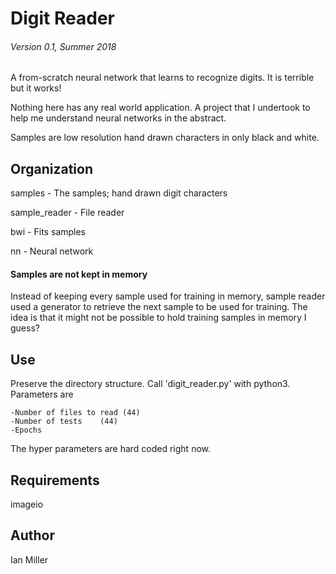 # Digit Reader 
###### Version 0.1, Summer 2018
A from-scratch neural network that learns to recognize digits. It is terrible but it works!

Nothing here has any real world application. A project that I undertook to help me understand neural networks in the abstract.

Samples are low resolution hand drawn characters in only black and white.

## Organization

samples - The samples; hand drawn digit characters

sample_reader  - File reader

bwi - Fits samples

nn - Neural network

#### Samples are not kept in memory
Instead of keeping every sample used for training in memory, sample reader used a generator to retrieve the next sample to be used for training. The idea is that it might not be possible to hold training samples in memory I guess?

## Use
Preserve the directory structure.
Call 'digit_reader.py' with python3. Parameters are

    -Number of files to read (44) 
    -Number of tests	(44)
    -Epochs

The hyper parameters are hard coded right now.

## Requirements
imageio

## Author
Ian Miller
